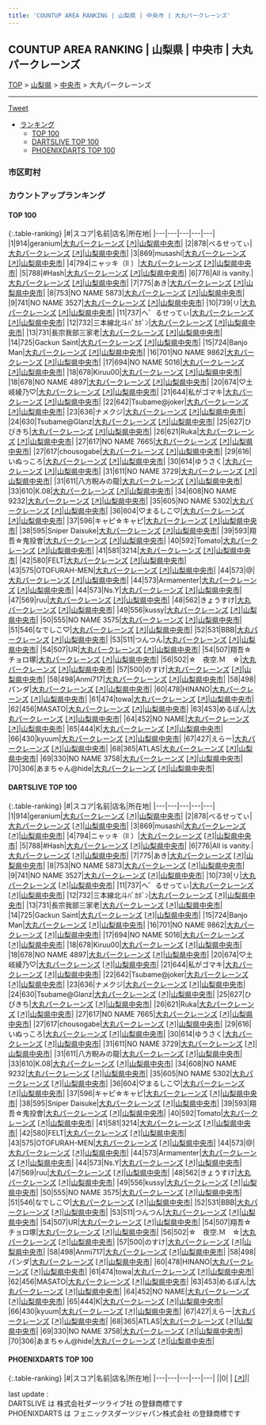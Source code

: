 ```yaml
---
title: 'COUNTUP AREA RANKING | 山梨県 | 中央市 | 大丸パークレーンズ'
---
```

## COUNTUP AREA RANKING | 山梨県 | 中央市 | 大丸パークレーンズ

[TOP](/darts/rank/) > [山梨県](/darts/rank/山梨県/) > [中央市](/darts/rank/山梨県/中央市/) > 大丸パークレーンズ

___

<a href="https://twitter.com/share?ref_src=twsrc%5Etfw" data-text="COUNTUP AREA RANKING | 山梨県中央市大丸パークレーンズ" class="twitter-share-button" data-hashtags="DARTSLIVE,PHOENIXDARTS,darts,ダーツ" data-show-count="false">Tweet</a>

* [ランキング](#カウントアップランキング)
    * [TOP 100](#top-100)
    * [DARTSLIVE TOP 100](#dartslive-top-100)
    * [PHOENIXDARTS TOP 100](#phoenixdarts-top-100)

### 市区町村

<ul>

</ul>

### カウントアップランキング

#### TOP 100



{:.table-ranking}
|#|スコア|名前|店名|所在地|
|---|---|---|---|---|
|1|914|<span class="rank-name-dl">geranium</span>|<a href="/darts/rank/shops/bbb134de57f7a8d8a3f63593b5358cc4.html">大丸パークレーンズ</a> <a href="https://search.dartslive.com/jp/shop/bbb134de57f7a8d8a3f63593b5358cc4">[↗]</a>|<a href="/darts/rank/山梨県/中央市">山梨県中央市</a>|
|2|878|<span class="rank-name-dl">べるせってぃ</span>|<a href="/darts/rank/shops/bbb134de57f7a8d8a3f63593b5358cc4.html">大丸パークレーンズ</a> <a href="https://search.dartslive.com/jp/shop/bbb134de57f7a8d8a3f63593b5358cc4">[↗]</a>|<a href="/darts/rank/山梨県/中央市">山梨県中央市</a>|
|3|869|<span class="rank-name-dl">musashi</span>|<a href="/darts/rank/shops/bbb134de57f7a8d8a3f63593b5358cc4.html">大丸パークレーンズ</a> <a href="https://search.dartslive.com/jp/shop/bbb134de57f7a8d8a3f63593b5358cc4">[↗]</a>|<a href="/darts/rank/山梨県/中央市">山梨県中央市</a>|
|4|794|<span class="rank-name-dl">ニャッキ（ll ）</span>|<a href="/darts/rank/shops/bbb134de57f7a8d8a3f63593b5358cc4.html">大丸パークレーンズ</a> <a href="https://search.dartslive.com/jp/shop/bbb134de57f7a8d8a3f63593b5358cc4">[↗]</a>|<a href="/darts/rank/山梨県/中央市">山梨県中央市</a>|
|5|788|<span class="rank-name-dl">#Hash</span>|<a href="/darts/rank/shops/bbb134de57f7a8d8a3f63593b5358cc4.html">大丸パークレーンズ</a> <a href="https://search.dartslive.com/jp/shop/bbb134de57f7a8d8a3f63593b5358cc4">[↗]</a>|<a href="/darts/rank/山梨県/中央市">山梨県中央市</a>|
|6|776|<span class="rank-name-dl">All is vanity.</span>|<a href="/darts/rank/shops/bbb134de57f7a8d8a3f63593b5358cc4.html">大丸パークレーンズ</a> <a href="https://search.dartslive.com/jp/shop/bbb134de57f7a8d8a3f63593b5358cc4">[↗]</a>|<a href="/darts/rank/山梨県/中央市">山梨県中央市</a>|
|7|775|<span class="rank-name-dl">あき</span>|<a href="/darts/rank/shops/bbb134de57f7a8d8a3f63593b5358cc4.html">大丸パークレーンズ</a> <a href="https://search.dartslive.com/jp/shop/bbb134de57f7a8d8a3f63593b5358cc4">[↗]</a>|<a href="/darts/rank/山梨県/中央市">山梨県中央市</a>|
|8|753|<span class="rank-name-dl">NO NAME 5873</span>|<a href="/darts/rank/shops/bbb134de57f7a8d8a3f63593b5358cc4.html">大丸パークレーンズ</a> <a href="https://search.dartslive.com/jp/shop/bbb134de57f7a8d8a3f63593b5358cc4">[↗]</a>|<a href="/darts/rank/山梨県/中央市">山梨県中央市</a>|
|9|741|<span class="rank-name-dl">NO NAME 3527</span>|<a href="/darts/rank/shops/bbb134de57f7a8d8a3f63593b5358cc4.html">大丸パークレーンズ</a> <a href="https://search.dartslive.com/jp/shop/bbb134de57f7a8d8a3f63593b5358cc4">[↗]</a>|<a href="/darts/rank/山梨県/中央市">山梨県中央市</a>|
|10|739|<span class="rank-name-dl">リ</span>|<a href="/darts/rank/shops/bbb134de57f7a8d8a3f63593b5358cc4.html">大丸パークレーンズ</a> <a href="https://search.dartslive.com/jp/shop/bbb134de57f7a8d8a3f63593b5358cc4">[↗]</a>|<a href="/darts/rank/山梨県/中央市">山梨県中央市</a>|
|11|737|<span class="rank-name-dl">へ゛るせってぃ</span>|<a href="/darts/rank/shops/bbb134de57f7a8d8a3f63593b5358cc4.html">大丸パークレーンズ</a> <a href="https://search.dartslive.com/jp/shop/bbb134de57f7a8d8a3f63593b5358cc4">[↗]</a>|<a href="/darts/rank/山梨県/中央市">山梨県中央市</a>|
|12|732|<span class="rank-name-dl">三本線北斗ﾊﾞｶﾎﾞﾝ</span>|<a href="/darts/rank/shops/bbb134de57f7a8d8a3f63593b5358cc4.html">大丸パークレーンズ</a> <a href="https://search.dartslive.com/jp/shop/bbb134de57f7a8d8a3f63593b5358cc4">[↗]</a>|<a href="/darts/rank/山梨県/中央市">山梨県中央市</a>|
|13|731|<span class="rank-name-dl">長宗我部三家老</span>|<a href="/darts/rank/shops/bbb134de57f7a8d8a3f63593b5358cc4.html">大丸パークレーンズ</a> <a href="https://search.dartslive.com/jp/shop/bbb134de57f7a8d8a3f63593b5358cc4">[↗]</a>|<a href="/darts/rank/山梨県/中央市">山梨県中央市</a>|
|14|725|<span class="rank-name-dl">Gackun Saint</span>|<a href="/darts/rank/shops/bbb134de57f7a8d8a3f63593b5358cc4.html">大丸パークレーンズ</a> <a href="https://search.dartslive.com/jp/shop/bbb134de57f7a8d8a3f63593b5358cc4">[↗]</a>|<a href="/darts/rank/山梨県/中央市">山梨県中央市</a>|
|15|724|<span class="rank-name-dl">Banjo Man</span>|<a href="/darts/rank/shops/bbb134de57f7a8d8a3f63593b5358cc4.html">大丸パークレーンズ</a> <a href="https://search.dartslive.com/jp/shop/bbb134de57f7a8d8a3f63593b5358cc4">[↗]</a>|<a href="/darts/rank/山梨県/中央市">山梨県中央市</a>|
|16|701|<span class="rank-name-dl">NO NAME 9862</span>|<a href="/darts/rank/shops/bbb134de57f7a8d8a3f63593b5358cc4.html">大丸パークレーンズ</a> <a href="https://search.dartslive.com/jp/shop/bbb134de57f7a8d8a3f63593b5358cc4">[↗]</a>|<a href="/darts/rank/山梨県/中央市">山梨県中央市</a>|
|17|694|<span class="rank-name-dl">NO NAME 5016</span>|<a href="/darts/rank/shops/bbb134de57f7a8d8a3f63593b5358cc4.html">大丸パークレーンズ</a> <a href="https://search.dartslive.com/jp/shop/bbb134de57f7a8d8a3f63593b5358cc4">[↗]</a>|<a href="/darts/rank/山梨県/中央市">山梨県中央市</a>|
|18|678|<span class="rank-name-dl">Kiruu00</span>|<a href="/darts/rank/shops/bbb134de57f7a8d8a3f63593b5358cc4.html">大丸パークレーンズ</a> <a href="https://search.dartslive.com/jp/shop/bbb134de57f7a8d8a3f63593b5358cc4">[↗]</a>|<a href="/darts/rank/山梨県/中央市">山梨県中央市</a>|
|18|678|<span class="rank-name-dl">NO NAME 4897</span>|<a href="/darts/rank/shops/bbb134de57f7a8d8a3f63593b5358cc4.html">大丸パークレーンズ</a> <a href="https://search.dartslive.com/jp/shop/bbb134de57f7a8d8a3f63593b5358cc4">[↗]</a>|<a href="/darts/rank/山梨県/中央市">山梨県中央市</a>|
|20|674|<span class="rank-name-dl">♡土岐綾乃♡</span>|<a href="/darts/rank/shops/bbb134de57f7a8d8a3f63593b5358cc4.html">大丸パークレーンズ</a> <a href="https://search.dartslive.com/jp/shop/bbb134de57f7a8d8a3f63593b5358cc4">[↗]</a>|<a href="/darts/rank/山梨県/中央市">山梨県中央市</a>|
|21|644|<span class="rank-name-dl">私がゴマキ</span>|<a href="/darts/rank/shops/bbb134de57f7a8d8a3f63593b5358cc4.html">大丸パークレーンズ</a> <a href="https://search.dartslive.com/jp/shop/bbb134de57f7a8d8a3f63593b5358cc4">[↗]</a>|<a href="/darts/rank/山梨県/中央市">山梨県中央市</a>|
|22|642|<span class="rank-name-dl">Tsubame@joker</span>|<a href="/darts/rank/shops/bbb134de57f7a8d8a3f63593b5358cc4.html">大丸パークレーンズ</a> <a href="https://search.dartslive.com/jp/shop/bbb134de57f7a8d8a3f63593b5358cc4">[↗]</a>|<a href="/darts/rank/山梨県/中央市">山梨県中央市</a>|
|23|636|<span class="rank-name-dl">ナメクジ</span>|<a href="/darts/rank/shops/bbb134de57f7a8d8a3f63593b5358cc4.html">大丸パークレーンズ</a> <a href="https://search.dartslive.com/jp/shop/bbb134de57f7a8d8a3f63593b5358cc4">[↗]</a>|<a href="/darts/rank/山梨県/中央市">山梨県中央市</a>|
|24|630|<span class="rank-name-dl">Tsubame@Glanz</span>|<a href="/darts/rank/shops/bbb134de57f7a8d8a3f63593b5358cc4.html">大丸パークレーンズ</a> <a href="https://search.dartslive.com/jp/shop/bbb134de57f7a8d8a3f63593b5358cc4">[↗]</a>|<a href="/darts/rank/山梨県/中央市">山梨県中央市</a>|
|25|627|<span class="rank-name-dl">ひびきち</span>|<a href="/darts/rank/shops/bbb134de57f7a8d8a3f63593b5358cc4.html">大丸パークレーンズ</a> <a href="https://search.dartslive.com/jp/shop/bbb134de57f7a8d8a3f63593b5358cc4">[↗]</a>|<a href="/darts/rank/山梨県/中央市">山梨県中央市</a>|
|26|621|<span class="rank-name-dl">Ruka</span>|<a href="/darts/rank/shops/bbb134de57f7a8d8a3f63593b5358cc4.html">大丸パークレーンズ</a> <a href="https://search.dartslive.com/jp/shop/bbb134de57f7a8d8a3f63593b5358cc4">[↗]</a>|<a href="/darts/rank/山梨県/中央市">山梨県中央市</a>|
|27|617|<span class="rank-name-dl">NO NAME 7665</span>|<a href="/darts/rank/shops/bbb134de57f7a8d8a3f63593b5358cc4.html">大丸パークレーンズ</a> <a href="https://search.dartslive.com/jp/shop/bbb134de57f7a8d8a3f63593b5358cc4">[↗]</a>|<a href="/darts/rank/山梨県/中央市">山梨県中央市</a>|
|27|617|<span class="rank-name-dl">chousogabe</span>|<a href="/darts/rank/shops/bbb134de57f7a8d8a3f63593b5358cc4.html">大丸パークレーンズ</a> <a href="https://search.dartslive.com/jp/shop/bbb134de57f7a8d8a3f63593b5358cc4">[↗]</a>|<a href="/darts/rank/山梨県/中央市">山梨県中央市</a>|
|29|616|<span class="rank-name-dl">いぬっころ</span>|<a href="/darts/rank/shops/bbb134de57f7a8d8a3f63593b5358cc4.html">大丸パークレーンズ</a> <a href="https://search.dartslive.com/jp/shop/bbb134de57f7a8d8a3f63593b5358cc4">[↗]</a>|<a href="/darts/rank/山梨県/中央市">山梨県中央市</a>|
|30|614|<span class="rank-name-dl">ゆうさく</span>|<a href="/darts/rank/shops/bbb134de57f7a8d8a3f63593b5358cc4.html">大丸パークレーンズ</a> <a href="https://search.dartslive.com/jp/shop/bbb134de57f7a8d8a3f63593b5358cc4">[↗]</a>|<a href="/darts/rank/山梨県/中央市">山梨県中央市</a>|
|31|611|<span class="rank-name-dl">NO NAME 3729</span>|<a href="/darts/rank/shops/bbb134de57f7a8d8a3f63593b5358cc4.html">大丸パークレーンズ</a> <a href="https://search.dartslive.com/jp/shop/bbb134de57f7a8d8a3f63593b5358cc4">[↗]</a>|<a href="/darts/rank/山梨県/中央市">山梨県中央市</a>|
|31|611|<span class="rank-name-dl">八方睨みの龍</span>|<a href="/darts/rank/shops/bbb134de57f7a8d8a3f63593b5358cc4.html">大丸パークレーンズ</a> <a href="https://search.dartslive.com/jp/shop/bbb134de57f7a8d8a3f63593b5358cc4">[↗]</a>|<a href="/darts/rank/山梨県/中央市">山梨県中央市</a>|
|33|610|<span class="rank-name-dl">K.08</span>|<a href="/darts/rank/shops/bbb134de57f7a8d8a3f63593b5358cc4.html">大丸パークレーンズ</a> <a href="https://search.dartslive.com/jp/shop/bbb134de57f7a8d8a3f63593b5358cc4">[↗]</a>|<a href="/darts/rank/山梨県/中央市">山梨県中央市</a>|
|34|608|<span class="rank-name-dl">NO NAME 9232</span>|<a href="/darts/rank/shops/bbb134de57f7a8d8a3f63593b5358cc4.html">大丸パークレーンズ</a> <a href="https://search.dartslive.com/jp/shop/bbb134de57f7a8d8a3f63593b5358cc4">[↗]</a>|<a href="/darts/rank/山梨県/中央市">山梨県中央市</a>|
|35|605|<span class="rank-name-dl">NO NAME 5302</span>|<a href="/darts/rank/shops/bbb134de57f7a8d8a3f63593b5358cc4.html">大丸パークレーンズ</a> <a href="https://search.dartslive.com/jp/shop/bbb134de57f7a8d8a3f63593b5358cc4">[↗]</a>|<a href="/darts/rank/山梨県/中央市">山梨県中央市</a>|
|36|604|<span class="rank-name-dl">♡まるしこ♡</span>|<a href="/darts/rank/shops/bbb134de57f7a8d8a3f63593b5358cc4.html">大丸パークレーンズ</a> <a href="https://search.dartslive.com/jp/shop/bbb134de57f7a8d8a3f63593b5358cc4">[↗]</a>|<a href="/darts/rank/山梨県/中央市">山梨県中央市</a>|
|37|596|<span class="rank-name-dl">キャピ☆キャピ</span>|<a href="/darts/rank/shops/bbb134de57f7a8d8a3f63593b5358cc4.html">大丸パークレーンズ</a> <a href="https://search.dartslive.com/jp/shop/bbb134de57f7a8d8a3f63593b5358cc4">[↗]</a>|<a href="/darts/rank/山梨県/中央市">山梨県中央市</a>|
|38|595|<span class="rank-name-dl">Sniper Daisuke</span>|<a href="/darts/rank/shops/bbb134de57f7a8d8a3f63593b5358cc4.html">大丸パークレーンズ</a> <a href="https://search.dartslive.com/jp/shop/bbb134de57f7a8d8a3f63593b5358cc4">[↗]</a>|<a href="/darts/rank/山梨県/中央市">山梨県中央市</a>|
|39|593|<span class="rank-name-dl">翔吾☆鬼投會</span>|<a href="/darts/rank/shops/bbb134de57f7a8d8a3f63593b5358cc4.html">大丸パークレーンズ</a> <a href="https://search.dartslive.com/jp/shop/bbb134de57f7a8d8a3f63593b5358cc4">[↗]</a>|<a href="/darts/rank/山梨県/中央市">山梨県中央市</a>|
|40|592|<span class="rank-name-dl">Tomato</span>|<a href="/darts/rank/shops/bbb134de57f7a8d8a3f63593b5358cc4.html">大丸パークレーンズ</a> <a href="https://search.dartslive.com/jp/shop/bbb134de57f7a8d8a3f63593b5358cc4">[↗]</a>|<a href="/darts/rank/山梨県/中央市">山梨県中央市</a>|
|41|581|<span class="rank-name-dl">3214</span>|<a href="/darts/rank/shops/bbb134de57f7a8d8a3f63593b5358cc4.html">大丸パークレーンズ</a> <a href="https://search.dartslive.com/jp/shop/bbb134de57f7a8d8a3f63593b5358cc4">[↗]</a>|<a href="/darts/rank/山梨県/中央市">山梨県中央市</a>|
|42|580|<span class="rank-name-dl">FELT</span>|<a href="/darts/rank/shops/bbb134de57f7a8d8a3f63593b5358cc4.html">大丸パークレーンズ</a> <a href="https://search.dartslive.com/jp/shop/bbb134de57f7a8d8a3f63593b5358cc4">[↗]</a>|<a href="/darts/rank/山梨県/中央市">山梨県中央市</a>|
|43|575|<span class="rank-name-dl">OTOFURAH-MEN</span>|<a href="/darts/rank/shops/bbb134de57f7a8d8a3f63593b5358cc4.html">大丸パークレーンズ</a> <a href="https://search.dartslive.com/jp/shop/bbb134de57f7a8d8a3f63593b5358cc4">[↗]</a>|<a href="/darts/rank/山梨県/中央市">山梨県中央市</a>|
|44|573|<span class="rank-name-dl">@</span>|<a href="/darts/rank/shops/bbb134de57f7a8d8a3f63593b5358cc4.html">大丸パークレーンズ</a> <a href="https://search.dartslive.com/jp/shop/bbb134de57f7a8d8a3f63593b5358cc4">[↗]</a>|<a href="/darts/rank/山梨県/中央市">山梨県中央市</a>|
|44|573|<span class="rank-name-dl">Armamenter</span>|<a href="/darts/rank/shops/bbb134de57f7a8d8a3f63593b5358cc4.html">大丸パークレーンズ</a> <a href="https://search.dartslive.com/jp/shop/bbb134de57f7a8d8a3f63593b5358cc4">[↗]</a>|<a href="/darts/rank/山梨県/中央市">山梨県中央市</a>|
|44|573|<span class="rank-name-dl">Ns.Y</span>|<a href="/darts/rank/shops/bbb134de57f7a8d8a3f63593b5358cc4.html">大丸パークレーンズ</a> <a href="https://search.dartslive.com/jp/shop/bbb134de57f7a8d8a3f63593b5358cc4">[↗]</a>|<a href="/darts/rank/山梨県/中央市">山梨県中央市</a>|
|47|569|<span class="rank-name-dl">ruu</span>|<a href="/darts/rank/shops/bbb134de57f7a8d8a3f63593b5358cc4.html">大丸パークレーンズ</a> <a href="https://search.dartslive.com/jp/shop/bbb134de57f7a8d8a3f63593b5358cc4">[↗]</a>|<a href="/darts/rank/山梨県/中央市">山梨県中央市</a>|
|48|562|<span class="rank-name-dl">きょうすけ</span>|<a href="/darts/rank/shops/bbb134de57f7a8d8a3f63593b5358cc4.html">大丸パークレーンズ</a> <a href="https://search.dartslive.com/jp/shop/bbb134de57f7a8d8a3f63593b5358cc4">[↗]</a>|<a href="/darts/rank/山梨県/中央市">山梨県中央市</a>|
|49|556|<span class="rank-name-dl">kussy</span>|<a href="/darts/rank/shops/bbb134de57f7a8d8a3f63593b5358cc4.html">大丸パークレーンズ</a> <a href="https://search.dartslive.com/jp/shop/bbb134de57f7a8d8a3f63593b5358cc4">[↗]</a>|<a href="/darts/rank/山梨県/中央市">山梨県中央市</a>|
|50|555|<span class="rank-name-dl">NO NAME 3575</span>|<a href="/darts/rank/shops/bbb134de57f7a8d8a3f63593b5358cc4.html">大丸パークレーンズ</a> <a href="https://search.dartslive.com/jp/shop/bbb134de57f7a8d8a3f63593b5358cc4">[↗]</a>|<a href="/darts/rank/山梨県/中央市">山梨県中央市</a>|
|51|546|<span class="rank-name-dl">なでしこ♡</span>|<a href="/darts/rank/shops/bbb134de57f7a8d8a3f63593b5358cc4.html">大丸パークレーンズ</a> <a href="https://search.dartslive.com/jp/shop/bbb134de57f7a8d8a3f63593b5358cc4">[↗]</a>|<a href="/darts/rank/山梨県/中央市">山梨県中央市</a>|
|52|531|<span class="rank-name-dl">BBB</span>|<a href="/darts/rank/shops/bbb134de57f7a8d8a3f63593b5358cc4.html">大丸パークレーンズ</a> <a href="https://search.dartslive.com/jp/shop/bbb134de57f7a8d8a3f63593b5358cc4">[↗]</a>|<a href="/darts/rank/山梨県/中央市">山梨県中央市</a>|
|53|511|<span class="rank-name-dl">つんつん</span>|<a href="/darts/rank/shops/bbb134de57f7a8d8a3f63593b5358cc4.html">大丸パークレーンズ</a> <a href="https://search.dartslive.com/jp/shop/bbb134de57f7a8d8a3f63593b5358cc4">[↗]</a>|<a href="/darts/rank/山梨県/中央市">山梨県中央市</a>|
|54|507|<span class="rank-name-dl">UR</span>|<a href="/darts/rank/shops/bbb134de57f7a8d8a3f63593b5358cc4.html">大丸パークレーンズ</a> <a href="https://search.dartslive.com/jp/shop/bbb134de57f7a8d8a3f63593b5358cc4">[↗]</a>|<a href="/darts/rank/山梨県/中央市">山梨県中央市</a>|
|54|507|<span class="rank-name-dl">翔吾☆チョロ塚</span>|<a href="/darts/rank/shops/bbb134de57f7a8d8a3f63593b5358cc4.html">大丸パークレーンズ</a> <a href="https://search.dartslive.com/jp/shop/bbb134de57f7a8d8a3f63593b5358cc4">[↗]</a>|<a href="/darts/rank/山梨県/中央市">山梨県中央市</a>|
|56|502|<span class="rank-name-dl">☆　夜空.Ｍ　☆</span>|<a href="/darts/rank/shops/bbb134de57f7a8d8a3f63593b5358cc4.html">大丸パークレーンズ</a> <a href="https://search.dartslive.com/jp/shop/bbb134de57f7a8d8a3f63593b5358cc4">[↗]</a>|<a href="/darts/rank/山梨県/中央市">山梨県中央市</a>|
|57|500|<span class="rank-name-dl">のすけ</span>|<a href="/darts/rank/shops/bbb134de57f7a8d8a3f63593b5358cc4.html">大丸パークレーンズ</a> <a href="https://search.dartslive.com/jp/shop/bbb134de57f7a8d8a3f63593b5358cc4">[↗]</a>|<a href="/darts/rank/山梨県/中央市">山梨県中央市</a>|
|58|498|<span class="rank-name-dl">Anmi717</span>|<a href="/darts/rank/shops/bbb134de57f7a8d8a3f63593b5358cc4.html">大丸パークレーンズ</a> <a href="https://search.dartslive.com/jp/shop/bbb134de57f7a8d8a3f63593b5358cc4">[↗]</a>|<a href="/darts/rank/山梨県/中央市">山梨県中央市</a>|
|58|498|<span class="rank-name-dl">パンダ</span>|<a href="/darts/rank/shops/bbb134de57f7a8d8a3f63593b5358cc4.html">大丸パークレーンズ</a> <a href="https://search.dartslive.com/jp/shop/bbb134de57f7a8d8a3f63593b5358cc4">[↗]</a>|<a href="/darts/rank/山梨県/中央市">山梨県中央市</a>|
|60|478|<span class="rank-name-dl">HINANO</span>|<a href="/darts/rank/shops/bbb134de57f7a8d8a3f63593b5358cc4.html">大丸パークレーンズ</a> <a href="https://search.dartslive.com/jp/shop/bbb134de57f7a8d8a3f63593b5358cc4">[↗]</a>|<a href="/darts/rank/山梨県/中央市">山梨県中央市</a>|
|61|474|<span class="rank-name-dl">towa</span>|<a href="/darts/rank/shops/bbb134de57f7a8d8a3f63593b5358cc4.html">大丸パークレーンズ</a> <a href="https://search.dartslive.com/jp/shop/bbb134de57f7a8d8a3f63593b5358cc4">[↗]</a>|<a href="/darts/rank/山梨県/中央市">山梨県中央市</a>|
|62|456|<span class="rank-name-dl">MASATO</span>|<a href="/darts/rank/shops/bbb134de57f7a8d8a3f63593b5358cc4.html">大丸パークレーンズ</a> <a href="https://search.dartslive.com/jp/shop/bbb134de57f7a8d8a3f63593b5358cc4">[↗]</a>|<a href="/darts/rank/山梨県/中央市">山梨県中央市</a>|
|63|453|<span class="rank-name-dl">めるぽん</span>|<a href="/darts/rank/shops/bbb134de57f7a8d8a3f63593b5358cc4.html">大丸パークレーンズ</a> <a href="https://search.dartslive.com/jp/shop/bbb134de57f7a8d8a3f63593b5358cc4">[↗]</a>|<a href="/darts/rank/山梨県/中央市">山梨県中央市</a>|
|64|452|<span class="rank-name-dl">NO NAME</span>|<a href="/darts/rank/shops/bbb134de57f7a8d8a3f63593b5358cc4.html">大丸パークレーンズ</a> <a href="https://search.dartslive.com/jp/shop/bbb134de57f7a8d8a3f63593b5358cc4">[↗]</a>|<a href="/darts/rank/山梨県/中央市">山梨県中央市</a>|
|65|444|<span class="rank-name-dl">K</span>|<a href="/darts/rank/shops/bbb134de57f7a8d8a3f63593b5358cc4.html">大丸パークレーンズ</a> <a href="https://search.dartslive.com/jp/shop/bbb134de57f7a8d8a3f63593b5358cc4">[↗]</a>|<a href="/darts/rank/山梨県/中央市">山梨県中央市</a>|
|66|430|<span class="rank-name-dl">kyuum</span>|<a href="/darts/rank/shops/bbb134de57f7a8d8a3f63593b5358cc4.html">大丸パークレーンズ</a> <a href="https://search.dartslive.com/jp/shop/bbb134de57f7a8d8a3f63593b5358cc4">[↗]</a>|<a href="/darts/rank/山梨県/中央市">山梨県中央市</a>|
|67|427|<span class="rank-name-dl">えらー</span>|<a href="/darts/rank/shops/bbb134de57f7a8d8a3f63593b5358cc4.html">大丸パークレーンズ</a> <a href="https://search.dartslive.com/jp/shop/bbb134de57f7a8d8a3f63593b5358cc4">[↗]</a>|<a href="/darts/rank/山梨県/中央市">山梨県中央市</a>|
|68|365|<span class="rank-name-dl">ATLAS</span>|<a href="/darts/rank/shops/bbb134de57f7a8d8a3f63593b5358cc4.html">大丸パークレーンズ</a> <a href="https://search.dartslive.com/jp/shop/bbb134de57f7a8d8a3f63593b5358cc4">[↗]</a>|<a href="/darts/rank/山梨県/中央市">山梨県中央市</a>|
|69|330|<span class="rank-name-dl">NO NAME 3758</span>|<a href="/darts/rank/shops/bbb134de57f7a8d8a3f63593b5358cc4.html">大丸パークレーンズ</a> <a href="https://search.dartslive.com/jp/shop/bbb134de57f7a8d8a3f63593b5358cc4">[↗]</a>|<a href="/darts/rank/山梨県/中央市">山梨県中央市</a>|
|70|306|<span class="rank-name-dl">あまちゃん@hide</span>|<a href="/darts/rank/shops/bbb134de57f7a8d8a3f63593b5358cc4.html">大丸パークレーンズ</a> <a href="https://search.dartslive.com/jp/shop/bbb134de57f7a8d8a3f63593b5358cc4">[↗]</a>|<a href="/darts/rank/山梨県/中央市">山梨県中央市</a>|


#### DARTSLIVE TOP 100



{:.table-ranking}
|#|スコア|名前|店名|所在地|
|---|---|---|---|---|
|1|914|<span class="rank-name-dl">geranium</span>|<a href="/darts/rank/shops/bbb134de57f7a8d8a3f63593b5358cc4.html">大丸パークレーンズ</a> <a href="https://search.dartslive.com/jp/shop/bbb134de57f7a8d8a3f63593b5358cc4">[↗]</a>|<a href="/darts/rank/山梨県/中央市">山梨県中央市</a>|
|2|878|<span class="rank-name-dl">べるせってぃ</span>|<a href="/darts/rank/shops/bbb134de57f7a8d8a3f63593b5358cc4.html">大丸パークレーンズ</a> <a href="https://search.dartslive.com/jp/shop/bbb134de57f7a8d8a3f63593b5358cc4">[↗]</a>|<a href="/darts/rank/山梨県/中央市">山梨県中央市</a>|
|3|869|<span class="rank-name-dl">musashi</span>|<a href="/darts/rank/shops/bbb134de57f7a8d8a3f63593b5358cc4.html">大丸パークレーンズ</a> <a href="https://search.dartslive.com/jp/shop/bbb134de57f7a8d8a3f63593b5358cc4">[↗]</a>|<a href="/darts/rank/山梨県/中央市">山梨県中央市</a>|
|4|794|<span class="rank-name-dl">ニャッキ（ll ）</span>|<a href="/darts/rank/shops/bbb134de57f7a8d8a3f63593b5358cc4.html">大丸パークレーンズ</a> <a href="https://search.dartslive.com/jp/shop/bbb134de57f7a8d8a3f63593b5358cc4">[↗]</a>|<a href="/darts/rank/山梨県/中央市">山梨県中央市</a>|
|5|788|<span class="rank-name-dl">#Hash</span>|<a href="/darts/rank/shops/bbb134de57f7a8d8a3f63593b5358cc4.html">大丸パークレーンズ</a> <a href="https://search.dartslive.com/jp/shop/bbb134de57f7a8d8a3f63593b5358cc4">[↗]</a>|<a href="/darts/rank/山梨県/中央市">山梨県中央市</a>|
|6|776|<span class="rank-name-dl">All is vanity.</span>|<a href="/darts/rank/shops/bbb134de57f7a8d8a3f63593b5358cc4.html">大丸パークレーンズ</a> <a href="https://search.dartslive.com/jp/shop/bbb134de57f7a8d8a3f63593b5358cc4">[↗]</a>|<a href="/darts/rank/山梨県/中央市">山梨県中央市</a>|
|7|775|<span class="rank-name-dl">あき</span>|<a href="/darts/rank/shops/bbb134de57f7a8d8a3f63593b5358cc4.html">大丸パークレーンズ</a> <a href="https://search.dartslive.com/jp/shop/bbb134de57f7a8d8a3f63593b5358cc4">[↗]</a>|<a href="/darts/rank/山梨県/中央市">山梨県中央市</a>|
|8|753|<span class="rank-name-dl">NO NAME 5873</span>|<a href="/darts/rank/shops/bbb134de57f7a8d8a3f63593b5358cc4.html">大丸パークレーンズ</a> <a href="https://search.dartslive.com/jp/shop/bbb134de57f7a8d8a3f63593b5358cc4">[↗]</a>|<a href="/darts/rank/山梨県/中央市">山梨県中央市</a>|
|9|741|<span class="rank-name-dl">NO NAME 3527</span>|<a href="/darts/rank/shops/bbb134de57f7a8d8a3f63593b5358cc4.html">大丸パークレーンズ</a> <a href="https://search.dartslive.com/jp/shop/bbb134de57f7a8d8a3f63593b5358cc4">[↗]</a>|<a href="/darts/rank/山梨県/中央市">山梨県中央市</a>|
|10|739|<span class="rank-name-dl">リ</span>|<a href="/darts/rank/shops/bbb134de57f7a8d8a3f63593b5358cc4.html">大丸パークレーンズ</a> <a href="https://search.dartslive.com/jp/shop/bbb134de57f7a8d8a3f63593b5358cc4">[↗]</a>|<a href="/darts/rank/山梨県/中央市">山梨県中央市</a>|
|11|737|<span class="rank-name-dl">へ゛るせってぃ</span>|<a href="/darts/rank/shops/bbb134de57f7a8d8a3f63593b5358cc4.html">大丸パークレーンズ</a> <a href="https://search.dartslive.com/jp/shop/bbb134de57f7a8d8a3f63593b5358cc4">[↗]</a>|<a href="/darts/rank/山梨県/中央市">山梨県中央市</a>|
|12|732|<span class="rank-name-dl">三本線北斗ﾊﾞｶﾎﾞﾝ</span>|<a href="/darts/rank/shops/bbb134de57f7a8d8a3f63593b5358cc4.html">大丸パークレーンズ</a> <a href="https://search.dartslive.com/jp/shop/bbb134de57f7a8d8a3f63593b5358cc4">[↗]</a>|<a href="/darts/rank/山梨県/中央市">山梨県中央市</a>|
|13|731|<span class="rank-name-dl">長宗我部三家老</span>|<a href="/darts/rank/shops/bbb134de57f7a8d8a3f63593b5358cc4.html">大丸パークレーンズ</a> <a href="https://search.dartslive.com/jp/shop/bbb134de57f7a8d8a3f63593b5358cc4">[↗]</a>|<a href="/darts/rank/山梨県/中央市">山梨県中央市</a>|
|14|725|<span class="rank-name-dl">Gackun Saint</span>|<a href="/darts/rank/shops/bbb134de57f7a8d8a3f63593b5358cc4.html">大丸パークレーンズ</a> <a href="https://search.dartslive.com/jp/shop/bbb134de57f7a8d8a3f63593b5358cc4">[↗]</a>|<a href="/darts/rank/山梨県/中央市">山梨県中央市</a>|
|15|724|<span class="rank-name-dl">Banjo Man</span>|<a href="/darts/rank/shops/bbb134de57f7a8d8a3f63593b5358cc4.html">大丸パークレーンズ</a> <a href="https://search.dartslive.com/jp/shop/bbb134de57f7a8d8a3f63593b5358cc4">[↗]</a>|<a href="/darts/rank/山梨県/中央市">山梨県中央市</a>|
|16|701|<span class="rank-name-dl">NO NAME 9862</span>|<a href="/darts/rank/shops/bbb134de57f7a8d8a3f63593b5358cc4.html">大丸パークレーンズ</a> <a href="https://search.dartslive.com/jp/shop/bbb134de57f7a8d8a3f63593b5358cc4">[↗]</a>|<a href="/darts/rank/山梨県/中央市">山梨県中央市</a>|
|17|694|<span class="rank-name-dl">NO NAME 5016</span>|<a href="/darts/rank/shops/bbb134de57f7a8d8a3f63593b5358cc4.html">大丸パークレーンズ</a> <a href="https://search.dartslive.com/jp/shop/bbb134de57f7a8d8a3f63593b5358cc4">[↗]</a>|<a href="/darts/rank/山梨県/中央市">山梨県中央市</a>|
|18|678|<span class="rank-name-dl">Kiruu00</span>|<a href="/darts/rank/shops/bbb134de57f7a8d8a3f63593b5358cc4.html">大丸パークレーンズ</a> <a href="https://search.dartslive.com/jp/shop/bbb134de57f7a8d8a3f63593b5358cc4">[↗]</a>|<a href="/darts/rank/山梨県/中央市">山梨県中央市</a>|
|18|678|<span class="rank-name-dl">NO NAME 4897</span>|<a href="/darts/rank/shops/bbb134de57f7a8d8a3f63593b5358cc4.html">大丸パークレーンズ</a> <a href="https://search.dartslive.com/jp/shop/bbb134de57f7a8d8a3f63593b5358cc4">[↗]</a>|<a href="/darts/rank/山梨県/中央市">山梨県中央市</a>|
|20|674|<span class="rank-name-dl">♡土岐綾乃♡</span>|<a href="/darts/rank/shops/bbb134de57f7a8d8a3f63593b5358cc4.html">大丸パークレーンズ</a> <a href="https://search.dartslive.com/jp/shop/bbb134de57f7a8d8a3f63593b5358cc4">[↗]</a>|<a href="/darts/rank/山梨県/中央市">山梨県中央市</a>|
|21|644|<span class="rank-name-dl">私がゴマキ</span>|<a href="/darts/rank/shops/bbb134de57f7a8d8a3f63593b5358cc4.html">大丸パークレーンズ</a> <a href="https://search.dartslive.com/jp/shop/bbb134de57f7a8d8a3f63593b5358cc4">[↗]</a>|<a href="/darts/rank/山梨県/中央市">山梨県中央市</a>|
|22|642|<span class="rank-name-dl">Tsubame@joker</span>|<a href="/darts/rank/shops/bbb134de57f7a8d8a3f63593b5358cc4.html">大丸パークレーンズ</a> <a href="https://search.dartslive.com/jp/shop/bbb134de57f7a8d8a3f63593b5358cc4">[↗]</a>|<a href="/darts/rank/山梨県/中央市">山梨県中央市</a>|
|23|636|<span class="rank-name-dl">ナメクジ</span>|<a href="/darts/rank/shops/bbb134de57f7a8d8a3f63593b5358cc4.html">大丸パークレーンズ</a> <a href="https://search.dartslive.com/jp/shop/bbb134de57f7a8d8a3f63593b5358cc4">[↗]</a>|<a href="/darts/rank/山梨県/中央市">山梨県中央市</a>|
|24|630|<span class="rank-name-dl">Tsubame@Glanz</span>|<a href="/darts/rank/shops/bbb134de57f7a8d8a3f63593b5358cc4.html">大丸パークレーンズ</a> <a href="https://search.dartslive.com/jp/shop/bbb134de57f7a8d8a3f63593b5358cc4">[↗]</a>|<a href="/darts/rank/山梨県/中央市">山梨県中央市</a>|
|25|627|<span class="rank-name-dl">ひびきち</span>|<a href="/darts/rank/shops/bbb134de57f7a8d8a3f63593b5358cc4.html">大丸パークレーンズ</a> <a href="https://search.dartslive.com/jp/shop/bbb134de57f7a8d8a3f63593b5358cc4">[↗]</a>|<a href="/darts/rank/山梨県/中央市">山梨県中央市</a>|
|26|621|<span class="rank-name-dl">Ruka</span>|<a href="/darts/rank/shops/bbb134de57f7a8d8a3f63593b5358cc4.html">大丸パークレーンズ</a> <a href="https://search.dartslive.com/jp/shop/bbb134de57f7a8d8a3f63593b5358cc4">[↗]</a>|<a href="/darts/rank/山梨県/中央市">山梨県中央市</a>|
|27|617|<span class="rank-name-dl">NO NAME 7665</span>|<a href="/darts/rank/shops/bbb134de57f7a8d8a3f63593b5358cc4.html">大丸パークレーンズ</a> <a href="https://search.dartslive.com/jp/shop/bbb134de57f7a8d8a3f63593b5358cc4">[↗]</a>|<a href="/darts/rank/山梨県/中央市">山梨県中央市</a>|
|27|617|<span class="rank-name-dl">chousogabe</span>|<a href="/darts/rank/shops/bbb134de57f7a8d8a3f63593b5358cc4.html">大丸パークレーンズ</a> <a href="https://search.dartslive.com/jp/shop/bbb134de57f7a8d8a3f63593b5358cc4">[↗]</a>|<a href="/darts/rank/山梨県/中央市">山梨県中央市</a>|
|29|616|<span class="rank-name-dl">いぬっころ</span>|<a href="/darts/rank/shops/bbb134de57f7a8d8a3f63593b5358cc4.html">大丸パークレーンズ</a> <a href="https://search.dartslive.com/jp/shop/bbb134de57f7a8d8a3f63593b5358cc4">[↗]</a>|<a href="/darts/rank/山梨県/中央市">山梨県中央市</a>|
|30|614|<span class="rank-name-dl">ゆうさく</span>|<a href="/darts/rank/shops/bbb134de57f7a8d8a3f63593b5358cc4.html">大丸パークレーンズ</a> <a href="https://search.dartslive.com/jp/shop/bbb134de57f7a8d8a3f63593b5358cc4">[↗]</a>|<a href="/darts/rank/山梨県/中央市">山梨県中央市</a>|
|31|611|<span class="rank-name-dl">NO NAME 3729</span>|<a href="/darts/rank/shops/bbb134de57f7a8d8a3f63593b5358cc4.html">大丸パークレーンズ</a> <a href="https://search.dartslive.com/jp/shop/bbb134de57f7a8d8a3f63593b5358cc4">[↗]</a>|<a href="/darts/rank/山梨県/中央市">山梨県中央市</a>|
|31|611|<span class="rank-name-dl">八方睨みの龍</span>|<a href="/darts/rank/shops/bbb134de57f7a8d8a3f63593b5358cc4.html">大丸パークレーンズ</a> <a href="https://search.dartslive.com/jp/shop/bbb134de57f7a8d8a3f63593b5358cc4">[↗]</a>|<a href="/darts/rank/山梨県/中央市">山梨県中央市</a>|
|33|610|<span class="rank-name-dl">K.08</span>|<a href="/darts/rank/shops/bbb134de57f7a8d8a3f63593b5358cc4.html">大丸パークレーンズ</a> <a href="https://search.dartslive.com/jp/shop/bbb134de57f7a8d8a3f63593b5358cc4">[↗]</a>|<a href="/darts/rank/山梨県/中央市">山梨県中央市</a>|
|34|608|<span class="rank-name-dl">NO NAME 9232</span>|<a href="/darts/rank/shops/bbb134de57f7a8d8a3f63593b5358cc4.html">大丸パークレーンズ</a> <a href="https://search.dartslive.com/jp/shop/bbb134de57f7a8d8a3f63593b5358cc4">[↗]</a>|<a href="/darts/rank/山梨県/中央市">山梨県中央市</a>|
|35|605|<span class="rank-name-dl">NO NAME 5302</span>|<a href="/darts/rank/shops/bbb134de57f7a8d8a3f63593b5358cc4.html">大丸パークレーンズ</a> <a href="https://search.dartslive.com/jp/shop/bbb134de57f7a8d8a3f63593b5358cc4">[↗]</a>|<a href="/darts/rank/山梨県/中央市">山梨県中央市</a>|
|36|604|<span class="rank-name-dl">♡まるしこ♡</span>|<a href="/darts/rank/shops/bbb134de57f7a8d8a3f63593b5358cc4.html">大丸パークレーンズ</a> <a href="https://search.dartslive.com/jp/shop/bbb134de57f7a8d8a3f63593b5358cc4">[↗]</a>|<a href="/darts/rank/山梨県/中央市">山梨県中央市</a>|
|37|596|<span class="rank-name-dl">キャピ☆キャピ</span>|<a href="/darts/rank/shops/bbb134de57f7a8d8a3f63593b5358cc4.html">大丸パークレーンズ</a> <a href="https://search.dartslive.com/jp/shop/bbb134de57f7a8d8a3f63593b5358cc4">[↗]</a>|<a href="/darts/rank/山梨県/中央市">山梨県中央市</a>|
|38|595|<span class="rank-name-dl">Sniper Daisuke</span>|<a href="/darts/rank/shops/bbb134de57f7a8d8a3f63593b5358cc4.html">大丸パークレーンズ</a> <a href="https://search.dartslive.com/jp/shop/bbb134de57f7a8d8a3f63593b5358cc4">[↗]</a>|<a href="/darts/rank/山梨県/中央市">山梨県中央市</a>|
|39|593|<span class="rank-name-dl">翔吾☆鬼投會</span>|<a href="/darts/rank/shops/bbb134de57f7a8d8a3f63593b5358cc4.html">大丸パークレーンズ</a> <a href="https://search.dartslive.com/jp/shop/bbb134de57f7a8d8a3f63593b5358cc4">[↗]</a>|<a href="/darts/rank/山梨県/中央市">山梨県中央市</a>|
|40|592|<span class="rank-name-dl">Tomato</span>|<a href="/darts/rank/shops/bbb134de57f7a8d8a3f63593b5358cc4.html">大丸パークレーンズ</a> <a href="https://search.dartslive.com/jp/shop/bbb134de57f7a8d8a3f63593b5358cc4">[↗]</a>|<a href="/darts/rank/山梨県/中央市">山梨県中央市</a>|
|41|581|<span class="rank-name-dl">3214</span>|<a href="/darts/rank/shops/bbb134de57f7a8d8a3f63593b5358cc4.html">大丸パークレーンズ</a> <a href="https://search.dartslive.com/jp/shop/bbb134de57f7a8d8a3f63593b5358cc4">[↗]</a>|<a href="/darts/rank/山梨県/中央市">山梨県中央市</a>|
|42|580|<span class="rank-name-dl">FELT</span>|<a href="/darts/rank/shops/bbb134de57f7a8d8a3f63593b5358cc4.html">大丸パークレーンズ</a> <a href="https://search.dartslive.com/jp/shop/bbb134de57f7a8d8a3f63593b5358cc4">[↗]</a>|<a href="/darts/rank/山梨県/中央市">山梨県中央市</a>|
|43|575|<span class="rank-name-dl">OTOFURAH-MEN</span>|<a href="/darts/rank/shops/bbb134de57f7a8d8a3f63593b5358cc4.html">大丸パークレーンズ</a> <a href="https://search.dartslive.com/jp/shop/bbb134de57f7a8d8a3f63593b5358cc4">[↗]</a>|<a href="/darts/rank/山梨県/中央市">山梨県中央市</a>|
|44|573|<span class="rank-name-dl">@</span>|<a href="/darts/rank/shops/bbb134de57f7a8d8a3f63593b5358cc4.html">大丸パークレーンズ</a> <a href="https://search.dartslive.com/jp/shop/bbb134de57f7a8d8a3f63593b5358cc4">[↗]</a>|<a href="/darts/rank/山梨県/中央市">山梨県中央市</a>|
|44|573|<span class="rank-name-dl">Armamenter</span>|<a href="/darts/rank/shops/bbb134de57f7a8d8a3f63593b5358cc4.html">大丸パークレーンズ</a> <a href="https://search.dartslive.com/jp/shop/bbb134de57f7a8d8a3f63593b5358cc4">[↗]</a>|<a href="/darts/rank/山梨県/中央市">山梨県中央市</a>|
|44|573|<span class="rank-name-dl">Ns.Y</span>|<a href="/darts/rank/shops/bbb134de57f7a8d8a3f63593b5358cc4.html">大丸パークレーンズ</a> <a href="https://search.dartslive.com/jp/shop/bbb134de57f7a8d8a3f63593b5358cc4">[↗]</a>|<a href="/darts/rank/山梨県/中央市">山梨県中央市</a>|
|47|569|<span class="rank-name-dl">ruu</span>|<a href="/darts/rank/shops/bbb134de57f7a8d8a3f63593b5358cc4.html">大丸パークレーンズ</a> <a href="https://search.dartslive.com/jp/shop/bbb134de57f7a8d8a3f63593b5358cc4">[↗]</a>|<a href="/darts/rank/山梨県/中央市">山梨県中央市</a>|
|48|562|<span class="rank-name-dl">きょうすけ</span>|<a href="/darts/rank/shops/bbb134de57f7a8d8a3f63593b5358cc4.html">大丸パークレーンズ</a> <a href="https://search.dartslive.com/jp/shop/bbb134de57f7a8d8a3f63593b5358cc4">[↗]</a>|<a href="/darts/rank/山梨県/中央市">山梨県中央市</a>|
|49|556|<span class="rank-name-dl">kussy</span>|<a href="/darts/rank/shops/bbb134de57f7a8d8a3f63593b5358cc4.html">大丸パークレーンズ</a> <a href="https://search.dartslive.com/jp/shop/bbb134de57f7a8d8a3f63593b5358cc4">[↗]</a>|<a href="/darts/rank/山梨県/中央市">山梨県中央市</a>|
|50|555|<span class="rank-name-dl">NO NAME 3575</span>|<a href="/darts/rank/shops/bbb134de57f7a8d8a3f63593b5358cc4.html">大丸パークレーンズ</a> <a href="https://search.dartslive.com/jp/shop/bbb134de57f7a8d8a3f63593b5358cc4">[↗]</a>|<a href="/darts/rank/山梨県/中央市">山梨県中央市</a>|
|51|546|<span class="rank-name-dl">なでしこ♡</span>|<a href="/darts/rank/shops/bbb134de57f7a8d8a3f63593b5358cc4.html">大丸パークレーンズ</a> <a href="https://search.dartslive.com/jp/shop/bbb134de57f7a8d8a3f63593b5358cc4">[↗]</a>|<a href="/darts/rank/山梨県/中央市">山梨県中央市</a>|
|52|531|<span class="rank-name-dl">BBB</span>|<a href="/darts/rank/shops/bbb134de57f7a8d8a3f63593b5358cc4.html">大丸パークレーンズ</a> <a href="https://search.dartslive.com/jp/shop/bbb134de57f7a8d8a3f63593b5358cc4">[↗]</a>|<a href="/darts/rank/山梨県/中央市">山梨県中央市</a>|
|53|511|<span class="rank-name-dl">つんつん</span>|<a href="/darts/rank/shops/bbb134de57f7a8d8a3f63593b5358cc4.html">大丸パークレーンズ</a> <a href="https://search.dartslive.com/jp/shop/bbb134de57f7a8d8a3f63593b5358cc4">[↗]</a>|<a href="/darts/rank/山梨県/中央市">山梨県中央市</a>|
|54|507|<span class="rank-name-dl">UR</span>|<a href="/darts/rank/shops/bbb134de57f7a8d8a3f63593b5358cc4.html">大丸パークレーンズ</a> <a href="https://search.dartslive.com/jp/shop/bbb134de57f7a8d8a3f63593b5358cc4">[↗]</a>|<a href="/darts/rank/山梨県/中央市">山梨県中央市</a>|
|54|507|<span class="rank-name-dl">翔吾☆チョロ塚</span>|<a href="/darts/rank/shops/bbb134de57f7a8d8a3f63593b5358cc4.html">大丸パークレーンズ</a> <a href="https://search.dartslive.com/jp/shop/bbb134de57f7a8d8a3f63593b5358cc4">[↗]</a>|<a href="/darts/rank/山梨県/中央市">山梨県中央市</a>|
|56|502|<span class="rank-name-dl">☆　夜空.Ｍ　☆</span>|<a href="/darts/rank/shops/bbb134de57f7a8d8a3f63593b5358cc4.html">大丸パークレーンズ</a> <a href="https://search.dartslive.com/jp/shop/bbb134de57f7a8d8a3f63593b5358cc4">[↗]</a>|<a href="/darts/rank/山梨県/中央市">山梨県中央市</a>|
|57|500|<span class="rank-name-dl">のすけ</span>|<a href="/darts/rank/shops/bbb134de57f7a8d8a3f63593b5358cc4.html">大丸パークレーンズ</a> <a href="https://search.dartslive.com/jp/shop/bbb134de57f7a8d8a3f63593b5358cc4">[↗]</a>|<a href="/darts/rank/山梨県/中央市">山梨県中央市</a>|
|58|498|<span class="rank-name-dl">Anmi717</span>|<a href="/darts/rank/shops/bbb134de57f7a8d8a3f63593b5358cc4.html">大丸パークレーンズ</a> <a href="https://search.dartslive.com/jp/shop/bbb134de57f7a8d8a3f63593b5358cc4">[↗]</a>|<a href="/darts/rank/山梨県/中央市">山梨県中央市</a>|
|58|498|<span class="rank-name-dl">パンダ</span>|<a href="/darts/rank/shops/bbb134de57f7a8d8a3f63593b5358cc4.html">大丸パークレーンズ</a> <a href="https://search.dartslive.com/jp/shop/bbb134de57f7a8d8a3f63593b5358cc4">[↗]</a>|<a href="/darts/rank/山梨県/中央市">山梨県中央市</a>|
|60|478|<span class="rank-name-dl">HINANO</span>|<a href="/darts/rank/shops/bbb134de57f7a8d8a3f63593b5358cc4.html">大丸パークレーンズ</a> <a href="https://search.dartslive.com/jp/shop/bbb134de57f7a8d8a3f63593b5358cc4">[↗]</a>|<a href="/darts/rank/山梨県/中央市">山梨県中央市</a>|
|61|474|<span class="rank-name-dl">towa</span>|<a href="/darts/rank/shops/bbb134de57f7a8d8a3f63593b5358cc4.html">大丸パークレーンズ</a> <a href="https://search.dartslive.com/jp/shop/bbb134de57f7a8d8a3f63593b5358cc4">[↗]</a>|<a href="/darts/rank/山梨県/中央市">山梨県中央市</a>|
|62|456|<span class="rank-name-dl">MASATO</span>|<a href="/darts/rank/shops/bbb134de57f7a8d8a3f63593b5358cc4.html">大丸パークレーンズ</a> <a href="https://search.dartslive.com/jp/shop/bbb134de57f7a8d8a3f63593b5358cc4">[↗]</a>|<a href="/darts/rank/山梨県/中央市">山梨県中央市</a>|
|63|453|<span class="rank-name-dl">めるぽん</span>|<a href="/darts/rank/shops/bbb134de57f7a8d8a3f63593b5358cc4.html">大丸パークレーンズ</a> <a href="https://search.dartslive.com/jp/shop/bbb134de57f7a8d8a3f63593b5358cc4">[↗]</a>|<a href="/darts/rank/山梨県/中央市">山梨県中央市</a>|
|64|452|<span class="rank-name-dl">NO NAME</span>|<a href="/darts/rank/shops/bbb134de57f7a8d8a3f63593b5358cc4.html">大丸パークレーンズ</a> <a href="https://search.dartslive.com/jp/shop/bbb134de57f7a8d8a3f63593b5358cc4">[↗]</a>|<a href="/darts/rank/山梨県/中央市">山梨県中央市</a>|
|65|444|<span class="rank-name-dl">K</span>|<a href="/darts/rank/shops/bbb134de57f7a8d8a3f63593b5358cc4.html">大丸パークレーンズ</a> <a href="https://search.dartslive.com/jp/shop/bbb134de57f7a8d8a3f63593b5358cc4">[↗]</a>|<a href="/darts/rank/山梨県/中央市">山梨県中央市</a>|
|66|430|<span class="rank-name-dl">kyuum</span>|<a href="/darts/rank/shops/bbb134de57f7a8d8a3f63593b5358cc4.html">大丸パークレーンズ</a> <a href="https://search.dartslive.com/jp/shop/bbb134de57f7a8d8a3f63593b5358cc4">[↗]</a>|<a href="/darts/rank/山梨県/中央市">山梨県中央市</a>|
|67|427|<span class="rank-name-dl">えらー</span>|<a href="/darts/rank/shops/bbb134de57f7a8d8a3f63593b5358cc4.html">大丸パークレーンズ</a> <a href="https://search.dartslive.com/jp/shop/bbb134de57f7a8d8a3f63593b5358cc4">[↗]</a>|<a href="/darts/rank/山梨県/中央市">山梨県中央市</a>|
|68|365|<span class="rank-name-dl">ATLAS</span>|<a href="/darts/rank/shops/bbb134de57f7a8d8a3f63593b5358cc4.html">大丸パークレーンズ</a> <a href="https://search.dartslive.com/jp/shop/bbb134de57f7a8d8a3f63593b5358cc4">[↗]</a>|<a href="/darts/rank/山梨県/中央市">山梨県中央市</a>|
|69|330|<span class="rank-name-dl">NO NAME 3758</span>|<a href="/darts/rank/shops/bbb134de57f7a8d8a3f63593b5358cc4.html">大丸パークレーンズ</a> <a href="https://search.dartslive.com/jp/shop/bbb134de57f7a8d8a3f63593b5358cc4">[↗]</a>|<a href="/darts/rank/山梨県/中央市">山梨県中央市</a>|
|70|306|<span class="rank-name-dl">あまちゃん@hide</span>|<a href="/darts/rank/shops/bbb134de57f7a8d8a3f63593b5358cc4.html">大丸パークレーンズ</a> <a href="https://search.dartslive.com/jp/shop/bbb134de57f7a8d8a3f63593b5358cc4">[↗]</a>|<a href="/darts/rank/山梨県/中央市">山梨県中央市</a>|


#### PHOENIXDARTS TOP 100



{:.table-ranking}
|#|スコア|名前|店名|所在地|
|---|---|---|---|---|
||0|<span class="rank-name-dl"> </span>|<a href="/darts/rank/shops/.html"></a> <a href="">[↗]</a>|<a href="/darts/rank//"></a>|


<div class="footer border-top border-gray-light mt-5 pt-3 text-right text-gray">
    last update : <span style="font-weight: italic" id="foot_last_modified"></span><br />
    DARTSLIVE は 株式会社ダーツライブ社 の登録商標です<br />
    PHOENIXDARTS は フェニックスダーツジャパン株式会社 の登録商標です<br />
</div>

<script src="https://cdnjs.cloudflare.com/ajax/libs/jquery.tablesorter/2.31.3/js/jquery.tablesorter.min.js" integrity="sha512-qzgd5cYSZcosqpzpn7zF2ZId8f/8CHmFKZ8j7mU4OUXTNRd5g+ZHBPsgKEwoqxCtdQvExE5LprwwPAgoicguNg==" crossorigin="anonymous" referrerpolicy="no-referrer"></script>
<link rel="stylesheet" href="https://cdnjs.cloudflare.com/ajax/libs/jquery.tablesorter/2.31.3/css/theme.default.min.css" integrity="sha512-wghhOJkjQX0Lh3NSWvNKeZ0ZpNn+SPVXX1Qyc9OCaogADktxrBiBdKGDoqVUOyhStvMBmJQ8ZdMHiR3wuEq8+w==" crossorigin="anonymous" referrerpolicy="no-referrer" />
<script>
$(function() {
    $(".table-ranking").tablesorter({sortList:[[0, 0]]});
    $("#foot_last_modified").text(formatDate(new Date(document.lastModified), 'yyyy-MM-dd HH:mm:ss'));
});
</script>

<script async src="https://platform.twitter.com/widgets.js" charset="utf-8"></script>